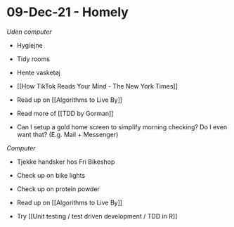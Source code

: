 # 09-Dec-21 - Homely
*Uden computer*
- Hygiejne

- Tidy rooms

- Hente vasketøj

- [[How TikTok Reads Your Mind - The New York Times]]

* Read up on [[Algorithms to Live By]]

* Read more of [[TDD by Gorman]]

- Can I setup a gold home screen to simplify morning checking? Do I even want that? (E.g. Mail + Messenger)

*Computer*
- Tjekke handsker hos Fri Bikeshop

- Check up on bike lights
- Check up on protein powder

* Read up on [[Algorithms to Live By]]

* Try [[Unit testing \/ test driven development \/ TDD in R]]

<!-- {BearID:622639F0-FDE0-41A3-B678-C12A79D80103-14634-00000391D17E9812} -->
